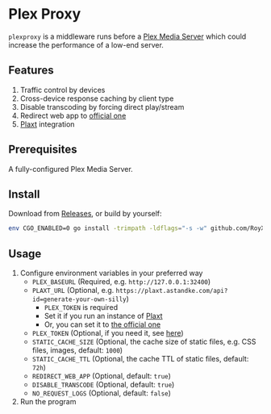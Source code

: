 # Plex Proxy

`plexproxy` is a middleware runs before a [Plex Media Server](https://www.plex.tv/media-server-downloads/) which could increase
the performance of a low-end server.

## Features

1. Traffic control by devices
2. Cross-device response caching by client type
3. Disable transcoding by forcing direct play/stream
4. Redirect web app to [official one](https://app.plex.tv/desktop)
5. [Plaxt](https://github.com/XanderStrike/goplaxt) integration

## Prerequisites

A fully-configured Plex Media Server.

## Install

Download from [Releases](https://github.com/RoyXiang/plexproxy/releases/latest), or build by yourself:

```sh
env CGO_ENABLED=0 go install -trimpath -ldflags="-s -w" github.com/RoyXiang/plexproxy@latest
```

## Usage

1. Configure environment variables in your preferred way
   - `PLEX_BASEURL` (Required, e.g. `http://127.0.0.1:32400`)
   - `PLAXT_URL` (Optional, e.g. `https://plaxt.astandke.com/api?id=generate-your-own-silly`)
     * `PLEX_TOKEN` is required
     * Set it if you run an instance of [Plaxt](https://github.com/XanderStrike/goplaxt)
     * Or, you can set it to [the official one](https://plaxt.astandke.com/)
   - `PLEX_TOKEN` (Optional, if you need it, see [here](https://support.plex.tv/articles/204059436-finding-an-authentication-token-x-plex-token/))
   - `STATIC_CACHE_SIZE` (Optional, the cache size of static files, e.g. CSS files, images, default: `1000`)
   - `STATIC_CACHE_TTL` (Optional, the cache TTL of static files, default: `72h`)
   - `REDIRECT_WEB_APP` (Optional, default: `true`)
   - `DISABLE_TRANSCODE` (Optional, default: `true`)
   - `NO_REQUEST_LOGS` (Optional, default: `false`)
2. Run the program
